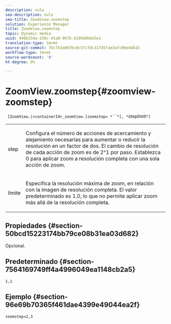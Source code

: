```yaml
---
description: nulo
seo-description: nulo
seo-title: ZoomView.zoomstep
solution: Experience Manager
title: ZoomView.zoomstep
topic: Dynamic media
uuid: 948b154a-250c-41a8-967b-d199ddb6e5e1
translation-type: tm+mt
source-git-commit: 7bc7b3a86fbcdc57cfdc31745fae3afc06e44b15
workflow-type: tm+mt
source-wordcount: '0'
ht-degree: 0%

---
```



# ZoomView.zoomstep{#zoomview-zoomstep}

` [ZoomView.|<containerId>_zoomView.]zoomstep= *``*[, *`steplimit`*]`

<table id="table_1D425B7685D448459CD3FE8D683C813C"> 
 <tbody> 
  <tr> 
   <td colname="col1"> <p> <span class="codeph"> <span class="varname"> step</span> </span> </p> </td> 
   <td colname="col2"> <p> Configura el número de acciones de acercamiento y alejamiento necesarias para aumentar o reducir la resolución en un factor de dos. El cambio de resolución de cada acción de zoom es de 2^1 por paso. Establezca <span class="codeph"> 0</span> para aplicar zoom a resolución completa con una sola acción de zoom. </p> </td> 
  </tr> 
  <tr> 
   <td colname="col1"> <p> <span class="codeph"> <span class="varname"> límite</span> </span> </p> </td> 
   <td colname="col2"> <p> Especifica la resolución máxima de zoom, en relación con la imagen de resolución completa. El valor predeterminado es <span class="codeph"> 1.0</span>, lo que no permite aplicar zoom más allá de la resolución completa. </p> </td> 
  </tr> 
 </tbody> 
</table>

## Propiedades {#section-50bcd15223174bb79ce08b31ea03d682}

Opcional.

## Predeterminado {#section-7564169749ff4a4996049ea1148cb2a5}

`1,1`

## Ejemplo {#section-96e69b70365f461dae4399e49044ea2f}

`zoomstep=2,3`
